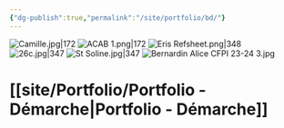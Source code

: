 ```yaml
---
{"dg-publish":true,"permalink":"/site/portfolio/bd/"}
---
```





![Camille.jpg|172](/img/user/Projets/Mega%20Bassine/ressources/Camille.jpg) ![ACAB 1.png|172](/img/user/Projets/Mega%20Bassine/ressources/ACAB%201.png)    ![Eris Refsheet.png|348](/img/user/Projets/Mega%20Bassine/ressources/Eris%20Refsheet.png)
![26c.jpg|347](/img/user/Projets/Mega%20Bassine/ressources/26c.jpg)  ![St Soline.jpg|347](/img/user/Projets/Mega%20Bassine/ressources/St%20Soline.jpg)
![Bernardin Alice CFPI 23-24 3.jpg](/img/user/site/Portfolio/images/Bernardin%20Alice%20CFPI%2023-24%203.jpg)

# [[site/Portfolio/Portfolio - Démarche\|Portfolio - Démarche]]